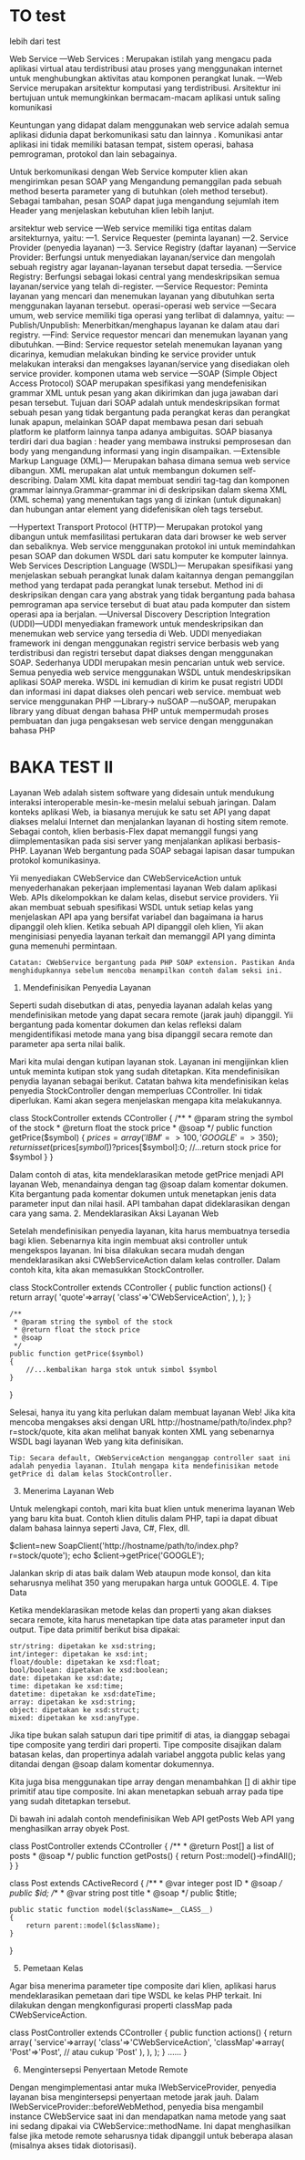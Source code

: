 TO test
=======

lebih dari test

 Web Service
—Web Services : Merupakan istilah yang mengacu pada aplikasi virtual atau terdistribusi atau proses yang menggunakan internet untuk menghubungkan aktivitas atau komponen perangkat lunak.
—Web Service merupakan arsitektur komputasi yang terdistribusi. Arsitektur ini  bertujuan  untuk memungkinkan bermacam-macam aplikasi untuk saling komunikasi

Keuntungan yang didapat dalam menggunakan web service adalah semua aplikasi didunia dapat berkomunikasi satu dan lainnya . Komunikasi antar aplikasi ini tidak memiliki batasan tempat, sistem operasi, bahasa pemrograman, protokol dan lain sebagainya.

Untuk berkomunikasi dengan Web Service komputer klien akan
mengirimkan pesan SOAP yang Mengandung pemanggilan pada  sebuah
method beserta parameter yang di butuhkan (oleh method tersebut).
Sebagai tambahan, pesan SOAP dapat juga mengandung sejumlah item
Header yang menjelaskan kebutuhan klien lebih lanjut. 

arsitektur web service
—Web service memiliki tiga entitas dalam arsitekturnya, yaitu:
—1.  Service Requester (peminta layanan)
—2.  Service Provider (penyedia layanan)
—3.  Service Registry (daftar layanan)
—Service Provider: Berfungsi untuk menyediakan layanan/service dan mengolah sebuah registry agar layanan-layanan tersebut dapat tersedia.
—Service Registry: Berfungsi sebagai lokasi central yang mendeskripsikan semua layanan/service yang telah di-register.
—Service Requestor: Peminta layanan yang mencari dan menemukan layanan yang dibutuhkan serta menggunakan layanan tersebut.
operasi-operasi web service
—Secara umum, web service memiliki tiga operasi yang terlibat di dalamnya, yaitu:
—Publish/Unpublish: Menerbitkan/menghapus layanan ke dalam atau dari registry.
—Find: Service requestor mencari dan menemukan layanan yang dibutuhkan.
—Bind: Service requestor setelah menemukan layanan yang dicarinya, kemudian melakukan binding ke service provider untuk melakukan interaksi dan mengakses layanan/service yang disediakan oleh service provider.
komponen utama web service
—SOAP (Simple Object Access Protocol)
  SOAP merupakan spesifikasi yang mendefenisikan grammar XML untuk pesan yang akan dikirimkan dan juga jawaban dari pesan tersebut. Tujuan dari SOAP adalah untuk mendeskripsikan format sebuah pesan yang tidak bergantung pada perangkat keras dan perangkat lunak apapun, melainkan SOAP dapat membawa pesan dari sebuah platform ke platform lainnya tanpa adanya ambiguitas. SOAP biasanya terdiri dari dua bagian : header yang membawa instruksi pemprosesan dan body yang mengandung informasi yang ingin disampaikan.
—Extensible Markup Language (XML)— Merupakan bahasa dimana semua web service dibangun. XML merupakan alat untuk membangun dokumen self-describing. Dalam XML kita dapat membuat sendiri tag-tag dan komponen grammar lainnya.Grammar-grammar ini di deskripsikan dalam skema XML (XML schema) yang menentukan tags yang di izinkan (untuk digunakan) dan hubungan antar element yang didefenisikan oleh tags tersebut.

—Hypertext Transport Protocol (HTTP)—
  Merupakan protokol yang dibangun untuk memfasilitasi pertukaran data dari browser ke web server dan sebaliknya. Web service menggunakan protokol ini untuk memindahkan pesan SOAP dan dokumen WSDL dari satu komputer ke komputer lainnya.
Web Services Description Language (WSDL)— Merupakan spesifikasi yang menjelaskan sebuah perangkat lunak dalam kaitannya dengan pemanggilan method yang terdapat pada perangkat lunak tersebut. Method ini di deskripsikan dengan cara yang abstrak yang tidak bergantung pada bahasa pemrograman apa service tersebut di buat atau pada komputer dan sistem operasi apa ia berjalan.
—Universal Discovery Description Integration (UDDI)—UDDI menyediakan framework untuk mendeskripsikan dan menemukan web service yang tersedia di Web. UDDI menyediakan framework ini dengan menggunakan registri service berbasis web yang terdistribusi dan registri tersebut dapat diakses dengan menggunakan SOAP. Sederhanya UDDI merupakan mesin pencarian untuk web service. Semua penyedia web service menggunakan WSDL untuk mendeskripsikan aplikasi SOAP mereka. WSDL  ini kemudian di kirim ke pusat registri UDDI dan informasi ini dapat diakses oleh pencari web service.
membuat web service menggunakan PHP
—Library-> nuSOAP
—nuSOAP, merupakan library yang dibuat dengan bahasa PHP untuk mempermudah proses pembuatan dan juga pengaksesan web service dengan menggunakan bahasa PHP


BAKA TEST II
============


Layanan Web adalah sistem software yang didesain untuk mendukung interaksi interoperable mesin-ke-mesin melalui sebuah jaringan. Dalam konteks aplikasi Web, ia biasanya merujuk ke satu set API yang dapat diakses melalui Internet dan menjalankan layanan di hosting sitem remote. Sebagai contoh, klien berbasis-Flex dapat memanggil fungsi yang diimplementasikan pada sisi server yang menjalankan aplikasi berbasis-PHP. Layanan Web bergantung pada SOAP sebagai lapisan dasar tumpukan protokol komunikasinya.

Yii menyediakan CWebService dan CWebServiceAction untuk menyederhanakan pekerjaan implementasi layanan Web dalam aplikasi Web. APIs dikelompokkan ke dalam kelas, disebut service providers. Yii akan membuat sebuah spesifikasi WSDL untuk setiap kelas yang menjelaskan API apa yang bersifat variabel dan bagaimana ia harus dipanggil oleh klien. Ketika sebuah API dipanggil oleh klien, Yii akan menginisiasi penyedia layanan terkait dan memanggil API yang diminta guna memenuhi permintaan.

    Catatan: CWebService bergantung pada PHP SOAP extension. Pastikan Anda menghidupkannya sebelum mencoba menampilkan contoh dalam seksi ini.

1. Mendefinisikan Penyedia Layanan

Seperti sudah disebutkan di atas, penyedia layanan adalah kelas yang mendefinisikan metode yang dapat secara remote (jarak jauh) dipanggil. Yii bergantung pada komentar dokumen dan kelas refleksi dalam mengidentifikasi metode mana yang bisa dipanggil secara remote dan parameter apa serta nilai balik.

Mari kita mulai dengan kutipan layanan stok. Layanan ini mengijinkan klien untuk meminta kutipan stok yang sudah ditetapkan. Kita mendefinisikan penydia layanan sebagai berikut. Catatan bahwa kita mendefinisikan kelas penyedia StockController dengan memperluas CController. Ini tidak diperlukan. Kami akan segera menjelaskan mengapa kita melakukannya.

class StockController extends CController
{
    /**
     * @param string the symbol of the stock
     * @return float the stock price
     * @soap
     */
    public function getPrice($symbol)
    {
        $prices=array('IBM'=>100, 'GOOGLE'=>350);
        return isset($prices[$symbol])?$prices[$symbol]:0;
        //...return stock price for $symbol
    }
}

Dalam contoh di atas, kita mendeklarasikan metode getPrice menjadi API layanan Web, menandainya dengan tag @soap dalam komentar dokumen. Kita bergantung pada komentar dokumen untuk menetapkan jenis data parameter input dan nilai hasil. API tambahan dapat dideklarasikan dengan cara yang sama.
2. Mendeklarasikan Aksi Layanan Web

Setelah mendefinisikan penyedia layanan, kita harus membuatnya tersedia bagi klien. Sebenarnya kita ingin membuat aksi controller untuk mengekspos layanan. Ini bisa dilakukan secara mudah dengan mendeklarasikan aksi CWebServiceAction dalam kelas controller. Dalam contoh kita, kita akan memasukkan StockController.

class StockController extends CController
{
    public function actions()
    {
        return array(
            'quote'=>array(
                'class'=>'CWebServiceAction',
            ),
        );
    }
 
    /**
     * @param string the symbol of the stock
     * @return float the stock price
     * @soap
     */
    public function getPrice($symbol)
    {
        //...kembalikan harga stok untuk simbol $symbol
    }
}

Selesai, hanya itu yang kita perlukan dalam membuat layanan Web! Jika kita mencoba mengakses aksi dengan URL http://hostname/path/to/index.php?r=stock/quote, kita akan melihat banyak konten XML yang sebenarnya WSDL bagi layanan Web yang kita definisikan.

    Tip: Secara default, CWebServiceAction menganggap controller saat ini adalah penyedia layanan. Itulah mengapa kita mendefinisikan metode getPrice di dalam kelas StockController.

3. Menerima Layanan Web

Untuk melengkapi contoh, mari kita buat klien untuk menerima layanan Web yang baru kita buat. Contoh klien ditulis dalam PHP, tapi ia dapat dibuat dalam bahasa lainnya seperti Java, C#, Flex, dll.

$client=new SoapClient('http://hostname/path/to/index.php?r=stock/quote');
echo $client->getPrice('GOOGLE');

Jalankan skrip di atas baik dalam Web ataupun mode konsol, dan kita seharusnya melihat 350 yang merupakan harga untuk GOOGLE.
4. Tipe Data

Ketika mendeklarasikan metode kelas dan properti yang akan diakses secara remote, kita harus menetapkan tipe data atas parameter input dan output. Tipe data primitif berikut bisa dipakai:

    str/string: dipetakan ke xsd:string;
    int/integer: dipetakan ke xsd:int;
    float/double: dipetakan ke xsd:float;
    bool/boolean: dipetakan ke xsd:boolean;
    date: dipetakan ke xsd:date;
    time: dipetakan ke xsd:time;
    datetime: dipetakan ke xsd:dateTime;
    array: dipetakan ke xsd:string;
    object: dipetakan ke xsd:struct;
    mixed: dipetakan ke xsd:anyType.

Jika tipe bukan salah satupun dari tipe primitif di atas, ia dianggap sebagai tipe composite yang terdiri dari properti. Tipe composite disajikan dalam batasan kelas, dan propertinya adalah variabel anggota public kelas yang ditandai dengan @soap dalam komentar dokumennya.

Kita juga bisa menggunakan tipe array dengan menambahkan [] di akhir tipe primitif atau tipe composite. Ini akan menetapkan sebuah array pada tipe yang sudah ditetapkan tersebut.

Di bawah ini adalah contoh mendefinisikan Web API getPosts Web API yang menghasilkan array obyek Post.

class PostController extends CController
{
    /**
     * @return Post[] a list of posts
     * @soap
     */
    public function getPosts()
    {
        return Post::model()->findAll();
    }
}
 
class Post extends CActiveRecord
{
    /**
     * @var integer post ID
     * @soap
     */
    public $id;
    /**
     * @var string post title
     * @soap
     */
    public $title;
 
    public static function model($className=__CLASS__)
    {
        return parent::model($className);
    }
}

5. Pemetaan Kelas

Agar bisa menerima parameter tipe composite dari klien, aplikasi harus mendeklarasikan pemetaan dari tipe WSDL ke kelas PHP terkait. Ini dilakukan dengan mengkonfigurasi properti classMap pada CWebServiceAction.

class PostController extends CController
{
    public function actions()
    {
        return array(
            'service'=>array(
                'class'=>'CWebServiceAction',
                'classMap'=>array(
                    'Post'=>'Post',  // atau cukup 'Post'
                ),
            ),
        );
    }
    ......
}

6. Mengintersepsi Penyertaan Metode Remote

Dengan mengimplementasi antar muka IWebServiceProvider, penyedia layanan bisa mengintersepsi penyertaan metode jarak jauh. Dalam IWebServiceProvider::beforeWebMethod, penyedia bisa mengambil instance CWebService saat ini dan mendapatkan nama metode yang saat ini sedang dipakai via CWebService::methodName. Ini dapat menghasilkan false jika metode remote seharusnya tidak dipanggil untuk beberapa alasan (misalnya akses tidak diotorisasi).
